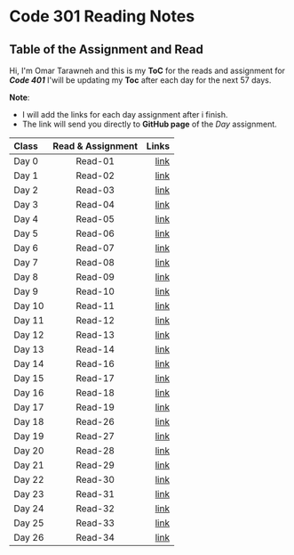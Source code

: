 # Code 301 Reading Notes

## Table of the Assignment and Read

Hi, I'm Omar Tarawneh and this is my **ToC** for the reads and assignment for _**Code 401**_
I'will be updating my **Toc** after each day for the next 57 days.

**Note**:

- I will add the links for each day assignment after i finish.
- The link will send you directly to **GitHub page** of the _Day_ assignment.

| Class  | Read & Assignment |                                                                               Links |
| :----- | :---------------: | ----------------------------------------------------------------------------------: |
| Day 0  |      Read-01      | [link](https://omar-tarawneh.github.io/reading-notes/reading-notes-code401/read-01) |
| Day 1  |      Read-02      | [link](https://omar-tarawneh.github.io/reading-notes/reading-notes-code401/read-02) |
| Day 2  |      Read-03      | [link](https://omar-tarawneh.github.io/reading-notes/reading-notes-code401/read-03) |
| Day 3  |      Read-04      | [link](https://omar-tarawneh.github.io/reading-notes/reading-notes-code401/read-04) |
| Day 4  |      Read-05      | [link](https://omar-tarawneh.github.io/reading-notes/reading-notes-code401/read-05) |
| Day 5  |      Read-06      | [link](https://omar-tarawneh.github.io/reading-notes/reading-notes-code401/read-06) |
| Day 6  |      Read-07      | [link](https://omar-tarawneh.github.io/reading-notes/reading-notes-code401/read-07) |
| Day 7  |      Read-08      | [link](https://omar-tarawneh.github.io/reading-notes/reading-notes-code401/read-08) |
| Day 8  |      Read-09      | [link](https://omar-tarawneh.github.io/reading-notes/reading-notes-code401/read-09) |
| Day 9  |      Read-10      | [link](https://omar-tarawneh.github.io/reading-notes/reading-notes-code401/read-10) |
| Day 10 |      Read-11      | [link](https://omar-tarawneh.github.io/reading-notes/reading-notes-code401/read-11) |
| Day 11 |      Read-12      | [link](https://omar-tarawneh.github.io/reading-notes/reading-notes-code401/read-12) |
| Day 12 |      Read-13      | [link](https://omar-tarawneh.github.io/reading-notes/reading-notes-code401/read-13) |
| Day 13 |      Read-14      | [link](https://omar-tarawneh.github.io/reading-notes/reading-notes-code401/read-14) |
| Day 14 |      Read-16      | [link](https://omar-tarawneh.github.io/reading-notes/reading-notes-code401/read-16) |
| Day 15 |      Read-17      | [link](https://omar-tarawneh.github.io/reading-notes/reading-notes-code401/read-17) |
| Day 16 |      Read-18      | [link](https://omar-tarawneh.github.io/reading-notes/reading-notes-code401/read-18) |
| Day 17 |      Read-19      | [link](https://omar-tarawneh.github.io/reading-notes/reading-notes-code401/read-19) |
| Day 18 |      Read-26      | [link](https://omar-tarawneh.github.io/reading-notes/reading-notes-code401/read-26) |
| Day 19 |      Read-27      | [link](https://omar-tarawneh.github.io/reading-notes/reading-notes-code401/read-27) |
| Day 20 |      Read-28      | [link](https://omar-tarawneh.github.io/reading-notes/reading-notes-code401/read-28) |
| Day 21 |      Read-29      | [link](https://omar-tarawneh.github.io/reading-notes/reading-notes-code401/read-29) |
| Day 22 |      Read-30      | [link](https://omar-tarawneh.github.io/reading-notes/reading-notes-code401/read-30) |
| Day 23 |      Read-31      | [link](https://omar-tarawneh.github.io/reading-notes/reading-notes-code401/read-31) |
| Day 24 |      Read-32      | [link](https://omar-tarawneh.github.io/reading-notes/reading-notes-code401/read-32) |
| Day 25 |      Read-33      | [link](https://omar-tarawneh.github.io/reading-notes/reading-notes-code401/read-33) |
| Day 26 |      Read-34      | [link](https://omar-tarawneh.github.io/reading-notes/reading-notes-code401/read-34) |

